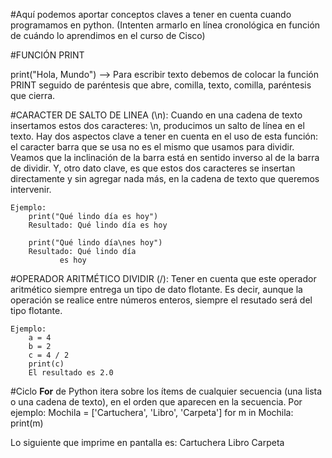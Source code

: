 #Aquí podemos aportar conceptos claves a tener en cuenta cuando programamos en python. (Intenten armarlo en línea cronológica en función de cuándo lo aprendimos en el curso de Cisco)



#FUNCIÓN PRINT

print("Hola, Mundo") --> Para escribir texto debemos de colocar la función PRINT seguido de paréntesis que abre, comilla, texto, comilla, paréntesis que cierra.




#CARACTER DE SALTO DE LINEA (\n): Cuando en una cadena de texto insertamos estos dos caracteres: \n, producimos un salto de línea en el texto. Hay dos aspectos clave a tener en cuenta en el uso de esta función: el caracter barra que se usa no es el mismo que usamos para dividir. Veamos que la inclinación de la barra está en sentido inverso al de la barra de dividir. Y, otro dato clave, es que estos dos caracteres se insertan directamente y sin agregar nada más, en la cadena de texto que queremos intervenir.

	Ejemplo: 
		print("Qué lindo día es hoy")
		Resultado: Qué lindo día es hoy
		
		print("Qué lindo día\nes hoy")
		Resultado: Qué lindo día
			   es hoy




#OPERADOR ARITMÉTICO DIVIDIR (/): Tener en cuenta que este operador aritmético siempre entrega un tipo de dato flotante. Es decir, aunque la operación se realice entre números enteros, siempre el resutado será del tipo flotante. 
		
	Ejemplo: 
		a = 4
		b = 2
		c = 4 / 2
		print(c)
		El resultado es 2.0




#Ciclo **For** de Python itera sobre los ítems de cualquier secuencia (una lista o una cadena de texto), en el orden que aparecen en la secuencia. Por ejemplo:
					Mochila = ['Cartuchera', 'Libro', 'Carpeta']
					for m in Mochila:
						print(m)
	
Lo siguiente que imprime en pantalla es:
					Cartuchera
					Libro
					Carpeta
					
